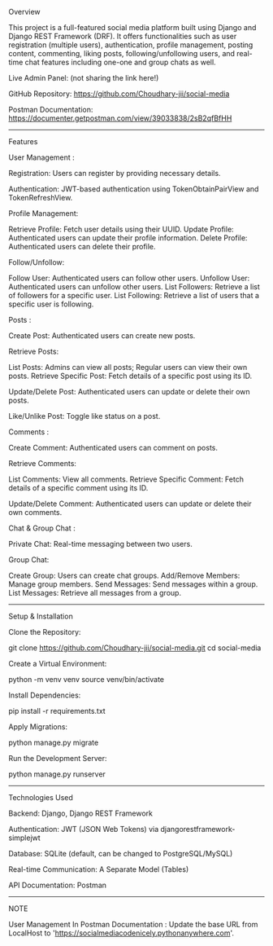 Overview

This project is a full-featured social media platform built using Django and Django REST Framework (DRF). It offers functionalities such as user registration (multiple users), authentication, profile management, posting content, commenting, liking posts, following/unfollowing users, and real-time chat features including one-one and group chats as well.

Live Admin Panel: (not sharing the link here!)

GitHub Repository: https://github.com/Choudhary-jii/social-media

Postman Documentation: https://documenter.getpostman.com/view/39033838/2sB2qfBfHH

-----------------------------------------------------------------------------------------------

Features 

User Management : 

Registration: Users can register by providing necessary details.

Authentication: JWT-based authentication using TokenObtainPairView and TokenRefreshView.

Profile Management:

Retrieve Profile: Fetch user details using their UUID.
Update Profile: Authenticated users can update their profile information.
Delete Profile: Authenticated users can delete their profile.

Follow/Unfollow:

Follow User: Authenticated users can follow other users.
Unfollow User: Authenticated users can unfollow other users.
List Followers: Retrieve a list of followers for a specific user.
List Following: Retrieve a list of users that a specific user is following.

Posts :

Create Post: Authenticated users can create new posts.

Retrieve Posts:

List Posts: Admins can view all posts; Regular users can view their own posts.
Retrieve Specific Post: Fetch details of a specific post using its ID.

Update/Delete Post: Authenticated users can update or delete their own posts.

Like/Unlike Post: Toggle like status on a post.

Comments :

Create Comment: Authenticated users can comment on posts.

Retrieve Comments:

List Comments: View all comments.
Retrieve Specific Comment: Fetch details of a specific comment using its ID.

Update/Delete Comment: Authenticated users can update or delete their own comments.

Chat & Group Chat :

Private Chat: Real-time messaging between two users.

Group Chat:

Create Group: Users can create chat groups.
Add/Remove Members: Manage group members.
Send Messages: Send messages within a group.
List Messages: Retrieve all messages from a group.

-----------------------------------------------------------------------------------------------

Setup & Installation

Clone the Repository:

git clone https://github.com/Choudhary-jii/social-media.git
cd social-media

Create a Virtual Environment:

python -m venv venv
source venv/bin/activate

Install Dependencies:

pip install -r requirements.txt

Apply Migrations:

python manage.py migrate

Run the Development Server:

python manage.py runserver

-----------------------------------------------------------------------------------------------

Technologies Used

Backend: Django, Django REST Framework

Authentication: JWT (JSON Web Tokens) via djangorestframework-simplejwt

Database: SQLite (default, can be changed to PostgreSQL/MySQL)

Real-time Communication: A Separate Model (Tables)

API Documentation: Postman

-----------------------------------------------------------------------------------------------

NOTE 

User Management In Postman Documentation : Update the base URL from LocalHost to 'https://socialmediacodenicely.pythonanywhere.com'.
